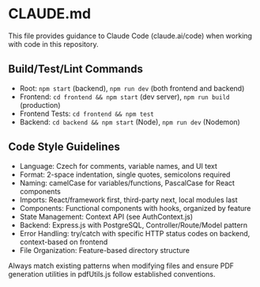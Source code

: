 # CLAUDE.md

This file provides guidance to Claude Code (claude.ai/code) when working with code in this repository.

## Build/Test/Lint Commands
- Root: `npm start` (backend), `npm run dev` (both frontend and backend)
- Frontend: `cd frontend && npm start` (dev server), `npm run build` (production)
- Frontend Tests: `cd frontend && npm test`
- Backend: `cd backend && npm start` (Node), `npm run dev` (Nodemon)

## Code Style Guidelines
- Language: Czech for comments, variable names, and UI text
- Format: 2-space indentation, single quotes, semicolons required
- Naming: camelCase for variables/functions, PascalCase for React components
- Imports: React/framework first, third-party next, local modules last
- Components: Functional components with hooks, organized by feature
- State Management: Context API (see AuthContext.js)
- Backend: Express.js with PostgreSQL, Controller/Route/Model pattern
- Error Handling: try/catch with specific HTTP status codes on backend, context-based on frontend
- File Organization: Feature-based directory structure

Always match existing patterns when modifying files and ensure PDF generation utilities in pdfUtils.js follow established conventions.
